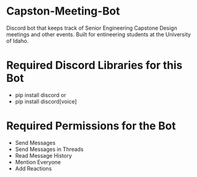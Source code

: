 # Capston-Meeting-Bot
Discord bot that keeps track of Senior Engineering Capstone Design meetings and other events. Built for entineering students at the University of Idaho.

# Required Discord Libraries for this Bot
- pip install discord
or
- pip install discord\[voice\]

# Required Permissions for the Bot
- Send Messages
- Send Messages in Threads
- Read Message History
- Mention Everyone
- Add Reactions
